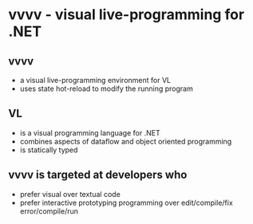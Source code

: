 # vvvv - visual live-programming for .NET

## vvvv

* a visual live-programming environment for VL
* uses state hot-reload to modify the running program

## VL

* is a visual programming language for .NET
* combines aspects of dataflow and object oriented programming
* is statically typed

## vvvv is targeted at developers who

* prefer visual over textual code
* prefer interactive prototyping programming over edit/compile/fix error/compile/run
